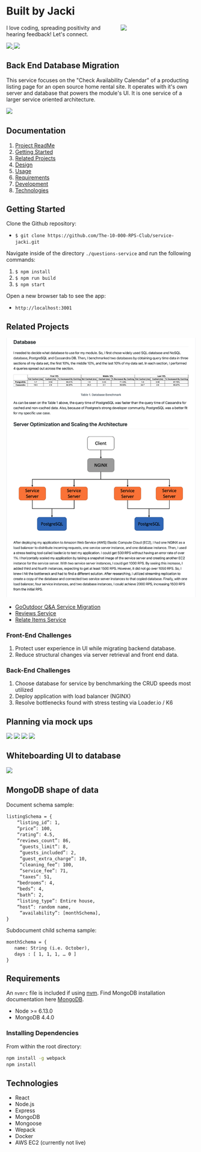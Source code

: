 # Built by Jacki
<img align='right' src='https://media.giphy.com/media/bcKmIWkUMCjVm/giphy.gif' width='200"'>

I love coding, spreading positivity and hearing feedback! Let's connect.

<!-- LinkedIn  -->
<a href="https://www.linkedin.com/in/jacki-yanamura/" target="_blank">
  <img src="https://img.shields.io/badge/-Jacki%20Yanamura-blue?style=for-the-badge&logo=Linkedin&logoColor=white"/>
</a>
<!--   Email -->
<a href="mailto:jacki.yanamura@gmail.com">
  <img src="https://img.shields.io/badge/EMAIL-jacki.yanamura%40gmail.com-1152ba?style=for-the-badge"/>
</a>

## Back End Database Migration
This service focuses on the "Check Availability Calendar" of a producting listing page for an open source home rental site. It operates with it's own server and database that powers the module's UI.  It is one service of a larger service oriented architecture.

![](./img/availabilityCalendar.gif)

## Documentation
1. [Project ReadMe](./README.md)
1. [Getting Started](./documentation/getting-started.md)
1. [Related Projects](./documentation/related-projects.md)
1. [Design](./documentation/system-design.md)
1. [Usage](./documentation/getting-started.md)
1. [Requirements](./documentation/requirements.md)
1. [Development](./documentation/dependencies.md)
1. [Technologies](#Technologies)

## Getting Started

Clone the Github repository:
* `$ git clone https://github.com/The-10-000-RPS-Club/service-jacki.git`

Navigate inside of the directory `./questions-service` and run the following commands:
1. `$ npm install`
2. `$ npm run build`
3. `$ npm start`

Open a new browser tab to see the app:
* `http://localhost:3001`

## Related Projects

![](./img/benchmarkingAndScaling.png)

  - [GoOutdoor Q&A Service Migration](https://github.com/The-10-000-RPS-Club/relatedItems-chris)
  - [Reviews Service](https://github.com/The-Emerald-Kraken/review-service)
  - [Relate Items Service](https://github.com/The-Emerald-Kraken/relatedItems-service)

### Front-End Challenges
1) Protect user experience in UI while migrating backend database.
2) Reduce structural changes via server retrieval and front end data.

### Back-End Challenges
1) Choose database for service by benchmarking the CRUD speeds most utilized
2) Deploy application with load balancer (NGINX)
3) Resolve bottlenecks found with stress testing via Loader.io / K6

## Planning via mock ups
![](./img/front.png)
![](./img/calendar.png)
![](./img/guests.png)
![](./img/estimate.png)

## Whiteboarding UI to database
![](./img/calendar_whiteboarding.jpg)

## MongoDB shape of data
Document schema sample:
```
listingSchema = {
    “listing_id”: 1,
    “price”: 100,
    “rating”: 4.5,
    “reviews_count”: 86,
     “guests_limit”: 8,
     “guests_included”: 2,
     “guest_extra_charge”: 10,
     “cleaning_fee”: 100,
     “service_fee”: 71,
     “taxes”: 51,
	“bedrooms”: 4,
	“beds”: 4,
	“bath”: 2,
	“listing_type”: Entire house,
	“host”: random name,
     “availability”: [monthSchema],
}
```

Subdocument child schema sample:
```
monthSchema = {
   name: String (i.e. October),
   days : [ 1, 1, 1, … 0 ]
}
```

## Requirements

An `nvmrc` file is included if using [nvm](https://github.com/creationix/nvm).
Find MongoDB installation documentation here [MongoDB](https://docs.mongodb.com/manual/installation/).

- Node >= 6.13.0
- MongoDB 4.4.0

### Installing Dependencies

From within the root directory:
```sh
npm install -g webpack
npm install
```

## Technologies
* React
* Node.js
* Express
* MongoDB
* Mongoose
* Wepack
* Docker
* AWS EC2 (currently not live)